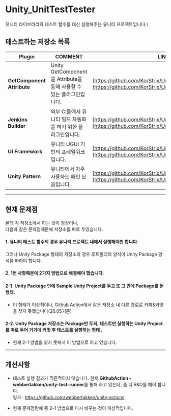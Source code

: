 # Unity_UnitTestTester
유니티 라이브러리의 테스트 함수를 대신 실행해주는 유니티 프로젝트입니다.\

## 테스트하는 저장소 목록
| Plugin | COMMENT | LINK |
| ------ | ------ | ------ |
| <b>GetComponent Attribute</b> | Unity GetComponent를 Attribute를 통해 사용할 수 있는 플러그인입니다.| [https://github.com/KorStrix/Unity_GetComponentAttribute](https://github.com/KorStrix/Unity_GetComponentAttribute) |
| <b>Jenkins Builder</b> | 외부 CI툴에서 유니티 빌드 자동화를 하기 위한 플러그인입니다. | [https://github.com/KorStrix/Unity_JenkinsBuilder](https://github.com/KorStrix/Unity_JenkinsBuilder) |
| <b>UI Framework</b> | 유니티 UGUI 기반의 프레임워크입니다. | [https://github.com/KorStrix/Unity_UIFramework](https://github.com/KorStrix/Unity_UIFramework) |
| <b>Unity Pattern</b> | 유니티에서 자주 사용하는 패턴 모음입니다. | [https://github.com/KorStrix/Unity_Pattern](https://github.com/KorStrix/Unity_Pattern.git) |

---
## 현재 문제점
본래 각 저장소에서 하는 것이 정상이나,  
다음과 같은 문제점때문에 저장소를 따로 두었습니다.  

#### 1. 유니티 테스트 함수의 경우 유니티 프로젝트 내에서 실행해야만 합니다.  
그러나 Unity Package 형태의 저장소의 경우 루트폴더의 양식이 Unity Package 양식을 따라야 합니다.  

#### 2. 1번 사항때문에 2가지 방법으로 해결해야 했습니다.  
#### 2-1. Unity Package 안에 Sample Unity Project를 두고 또 그 안에 Package를 둔 형태.
- 이 형태가 이상적이나, Github Action에서 같은 저장소 내 다른 경로로 카피&커밋을 찾지 못했습니다(20.05기준)  


#### 2-2. Unity Package 저장소는 Package만 두되, 테스트만 실행하는 Unity Project를 따로 두어 거기에 커밋 후 테스트를 실행하는 형태  .
- 현재 2-1 방법을 찾지 못해서 이 방법으로 하고 있습니다.  


---
## 개선사항
- 테스트 실행 결과가 직관적이지 않습니다. 현재 <b>GithubAction - webbertakken/unity-test-runner</b>를 통해 하고 있는데, 좀 더 R&D를 해야 합니다.  
링크 : https://github.com/webbertakken/unity-actions


- 현재 문제점란에 중 2-1 방법으로 다시 바꾸는 것이 이상적입니다.
